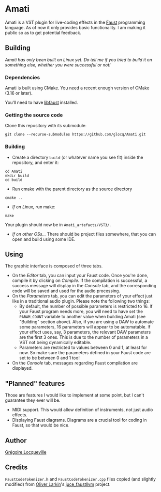 Amati
======

Amati is a VST plugin for live-coding effects in the [Faust](https://faust.grame.fr/) programming language.
As of now it only provides basic functionality. I am making it public so as to get potential feedback.

Building
---------

_Amati has only been built on Linux yet. Do tell me if you tried to build it on something else, whether you were successful or not!_

### Dependencies

Amati is built using CMake. You need a recent enough version of CMake (3.16 or later).

You'll need to have [libfaust](https://faust.grame.fr/downloads/) installed.

### Getting the source code

Clone this repository with its submodule:
```
git clone --recurse-submodules https://github.com/glocq/Amati.git
```

### Building

* Create a directory `build` (or whatever name you see fit) inside the repository, and enter it:
```
cd Amati
mkdir build
cd build
```

* Run cmake with the parent directory as the source directory
```
cmake ..
```

* _If on Linux_, run make:
```
make
```
Your plugin should now be in `Amati_artefacts/VST3/`.

* _If on other OSs..._ There should be project files somewhere, that you can open and build using some IDE.


Using
------

The graphic interface is composed of three tabs.

* On the _Editor_ tab, you can input your Faust code. Once you're done, compile it by clicking on _Compile_. If the compilation is successful, a success message will display in the _Console_ tab, and the corresponding code will be saved and used for the audio processing.
* On the _Parameters_ tab, you can edit the parameters of your effect just like in a traditional audio plugin. Please note the following two things:
    - By default, the number of possible parameters is restricted to 16. If your Faust program needs more, you will need to have set the `PARAM_COUNT` variable to another value when building Amati (see "Building" section above). Also, if you are using a DAW to automate some parameters, 16 parameters will appear to be automatable. If your effect uses, say, 3 parameters, the relevant DAW parameters are the first 3 ones. This is due to the number of parameters in a VST not being dynamically editable.
    - Parameters are restricted to values between 0 and 1, at least for now. So make sure the parameters defined in your Faust code are set to be between 0 and 1 too!
* On the _Console_ tab, messages regarding Faust compilation are displayed.

"Planned" features
-------------------

Those are features I would like to implement at some point, but I can't guarantee they ever will be.

* MIDI support. This would allow definition of instruments, not just audio effects.
* Displaying Faust diagrams. Diagrams are a crucial tool for coding in Faust, so that would be nice.

Author
-------

[Grégoire Locqueville](https://github.com/glocq/)


Credits
--------

`FaustCodeTokenizer.h` and `FaustCodeTokenizer.cpp` files copied (and slightly modified) from [Oliver Larkin](https://github.com/olilarkin)'s [juce_faustllvm](https://github.com/olilarkin/juce_faustllvm) project.
